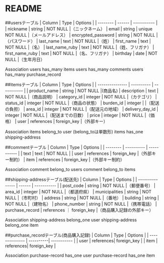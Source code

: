 # README

##usersテーブル
| Column             | Type     | Options         |
| --------           | ------   | -----------     |
| nickname           | string   | NOT NULL        |（ニックネーム）
| email              | string   | unique NOT NULL |（メールアドレス）
| encrypted_password | string   | NOT NULL        |（パスワード）
| last_name          | text     | NOT NULL        |（姓）
| first_name         | text     | NOT NULL        |（名）
| last_name_ruby     | text     | NOT NULL        |（姓、フリガナ）
| first_name_ruby    | text     | NOT NULL        |（名、フリガナ）
| birthday           | date     | NOT NULL        |（生年月日）

Association
users has_many items
users has_many comments
users has_many  purchase_record


##itemsテーブル
| Column          | Type       | Options     |
| --------------- | ---------- | ----------- |
| product_name    | string     | NOT NULL    |(商品名)
| description     | text       | NOT NULL    |（商品説明）
| category_id     | integer    | NOT NULL    |（カテゴリ）
| status_id       | integer    | NOT NULL    |（商品の状態）
| burden_id       | integer    |             |（配送の負担）
| area_id         | integer    | NOT NULL    |（配送元の地域）
| delivery_day_id | integer    | NOT NULL    |（配送までの日数）
| price           | integer    | NOT NULL    |（価格）
| user            | references | foreign_key |（外部キー）

Association
items belong_to user                           (belong_toは単数形)
items has_one shipping-address

##commentテーブル
| Column   | Type       | Options     |
| -------- | ---------- | ----------- |
| text     | text       | NOT NULL    |
| user     | references | foreign_key |（外部キー制約）
| item     | references | foreign_key |（外部キー制約）

Association
comment belong_to users
comment belong_to items

##shipping-addressテーブル(配送先)
| Column          | Type       | Options     |
| --------------- | ------     | ----------- |
| post_code       | string     | NOT NULL    |（郵便番号）
| area_id         | integer    | NOT NULL    |（都道府県）
| municipalities  | string     | NOT NULL    |（市町村）
| address         | string     | NOT NULL    |（番地）
| building        | string     | NOT NULL    |（建物名）
| phone_number    | string     | NOT NULL    |（携帯電話）
| purchase_record | references ｜ foreign_key |（商品購入記録の外部キー）

Association
shipping-address belong_one user
shipping-address belong_one item

##purchase_recordテーブル(商品購入記録)
| Column         | Type      | Options     |
| -------------- | ----------| ----------- |
| user           | references| foreign_key |
| item           | references| foreign_key |

Association
purchase-record has_one user
purchase-record has_one item